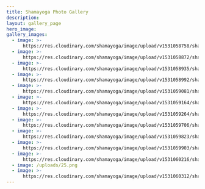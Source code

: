 ```yaml
---
title: Shamayoga Photo Gallery
description:
layout: gallery_page
hero_image:
gallery_images:
  - image: >-
      https://res.cloudinary.com/shamayoga/image/upload/v1531058758/shamayoga.org.uk/everything-yoga/gallery/3KfdUdbA-i25XaGPQgixqD9_6vzcXkRpjT4tPa1GuHOs_NvZVElSFr6_K3yDAm_E4D9UeOGm2gOQqbqp8Q_s0-rj-l80-e30.jpg
  - image: >-
      https://res.cloudinary.com/shamayoga/image/upload/v1531058872/shamayoga.org.uk/everything-yoga/gallery/vlcsnap-error221-1.png
  - image: >-
      https://res.cloudinary.com/shamayoga/image/upload/v1531058935/shamayoga.org.uk/everything-yoga/gallery/12.png
  - image: >-
      https://res.cloudinary.com/shamayoga/image/upload/v1531058992/shamayoga.org.uk/everything-yoga/gallery/PVei9e3R4DpSGVtubackXWo9RrBbfDtFW0D258OcDuccuTaN4roVMx76ng1bRug1QVWqWZw2o_0xIS1YdQ_s0-rj-l80-e30.jpg
  - image: >-
      https://res.cloudinary.com/shamayoga/image/upload/v1531059081/shamayoga.org.uk/everything-yoga/gallery/3.png
  - image: >-
      https://res.cloudinary.com/shamayoga/image/upload/v1531059164/shamayoga.org.uk/everything-yoga/gallery/image31-1.jpg
  - image: >-
      https://res.cloudinary.com/shamayoga/image/upload/v1531059264/shamayoga.org.uk/everything-yoga/gallery/4.png
  - image: >-
      https://res.cloudinary.com/shamayoga/image/upload/v1531059706/shamayoga.org.uk/everything-yoga/gallery/stack.jpg
  - image: >-
      https://res.cloudinary.com/shamayoga/image/upload/v1531059823/shamayoga.org.uk/everything-yoga/gallery/8.png
  - image: >-
      https://res.cloudinary.com/shamayoga/image/upload/v1531059903/shamayoga.org.uk/everything-yoga/gallery/10.png
  - image: >-
      https://res.cloudinary.com/shamayoga/image/upload/v1531060216/shamayoga.org.uk/everything-yoga/gallery/29.png
  - image: /uploads/25.png
  - image: >-
      https://res.cloudinary.com/shamayoga/image/upload/v1531060312/shamayoga.org.uk/everything-yoga/gallery/20150607-162744.jpg
---
```


